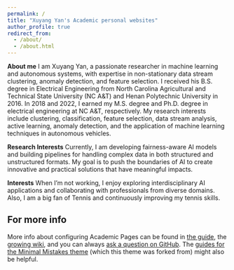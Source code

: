```yaml
---
permalink: /
title: "Xuyang Yan's Academic personal websites"
author_profile: true
redirect_from: 
  - /about/
  - /about.html
---
```

**About me**
I am Xuyang Yan, a passionate researcher in machine learning and autonomous systems, with expertise in 
non-stationary data stream clustering, anomaly detection, and feature selection. I received his B.S. degree 
in Electrical Engineering from North Carolina Agricultural and Technical State University (NC A&T) and 
Henan Polytechnic University in 2016. In 2018 and 2022, I earned my M.S. degree and Ph.D. degree in 
electrical engineering at NC A&T, respectively. My research interests include clustering, classification, 
feature selection, data stream analysis, active learning, anomaly detection, and the application of 
machine learning techniques in autonomous vehicles. 

**Research Interests**
Currently, I am developing fairness-aware AI models and building pipelines for handling complex data 
in both structured and unstructured formats. My goal is to push the boundaries of AI to create innovative 
and practical solutions that have meaningful impacts.

**Interests**
When I’m not working, I enjoy exploring interdisciplinary AI applications and collaborating 
with professionals from diverse domains. Also, I am a big fan of Tennis and continuously improving my tennis skills.

For more info
------
More info about configuring Academic Pages can be found in [the guide](https://academicpages.github.io/markdown/), the [growing wiki](https://github.com/academicpages/academicpages.github.io/wiki), and you can always [ask a question on GitHub](https://github.com/academicpages/academicpages.github.io/discussions). The [guides for the Minimal Mistakes theme](https://mmistakes.github.io/minimal-mistakes/docs/configuration/) (which this theme was forked from) might also be helpful.
